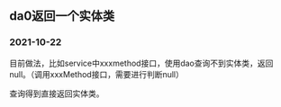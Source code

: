 ## da0返回一个实体类


### 2021-10-22

目前做法，比如service中xxxmethod接口，使用dao查询不到实体类，返回null。（调用xxxMethod接口，需要进行判断null）

查询得到直接返回实体类。












